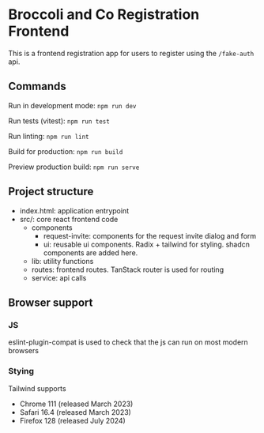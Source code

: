 # Broccoli and Co Registration Frontend

This is a frontend registration app for users to register using the `/fake-auth` api.

## Commands

Run in development mode:
`npm run dev`

Run tests (vitest):
`npm run test`

Run linting:
`npm run lint`

Build for production:
`npm run build`

Preview production build:
`npm run serve`

## Project structure

- index.html: application entrypoint
- src/: core react frontend code
  - components
    - request-invite: components for the request invite dialog and form
    - ui: reusable ui components. Radix + tailwind for styling. shadcn components are added here.
  - lib: utility functions
  - routes: frontend routes. TanStack router is used for routing
  - service: api calls

## Browser support

### JS

eslint-plugin-compat is used to check that the js can run on most modern browsers

### Stying

Tailwind supports

- Chrome 111 (released March 2023)
- Safari 16.4 (released March 2023)
- Firefox 128 (released July 2024)
